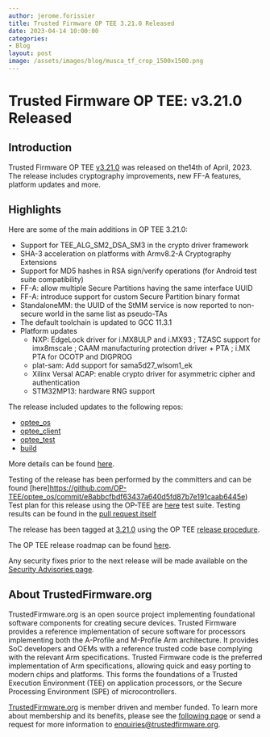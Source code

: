 ```yaml
---
author: jerome.forissier
title: Trusted Firmware OP TEE 3.21.0 Released
date: 2023-04-14 10:00:00
categories:
- Blog
layout: post
image: /assets/images/blog/musca_tf_crop_1500x1500.png
---
```


**Trusted Firmware OP TEE: v3.21.0 Released**
=====================================================

Introduction
------------

Trusted Firmware OP TEE [v3.21.0](https://github.com/OP-TEE/optee_os/blob/3.21.0/CHANGELOG.md) was released on the14th of April, 2023. The release includes cryptography improvements, new FF-A features, platform updates and more.

Highlights 
----------

Here are some of the main additions in OP TEE 3.21.0:

- Support for TEE_ALG_SM2_DSA_SM3 in the crypto driver framework
- SHA-3 acceleration on platforms with Armv8.2-A Cryptography Extensions
- Support for MD5 hashes in RSA sign/verify operations (for Android test suite compatibility)
- FF-A: allow multiple Secure Partitions having the same interface UUID
- FF-A: introduce support for custom Secure Partition binary format
- StandaloneMM: the UUID of the StMM service is now reported to non-secure world in the same list as pseudo-TAs
- The default toolchain is updated to GCC 11.3.1
- Platform updates
   - NXP: EdgeLock driver for i.MX8ULP and i.MX93 ; TZASC support for imx8mscale ; CAAM manufacturing protection driver + PTA ; i.MX PTA for OCOTP and DIGPROG
   - plat-sam: Add support for sama5d27_wlsom1_ek
   - Xilinx Versal ACAP: enable crypto driver for asymmetric cipher and authentication
   - STM32MP13: hardware RNG support

The release included updates to the following repos:

- [optee_os](https://optee.readthedocs.io/en/latest/building/gits/optee_os.html#optee-os) 
- [optee_client](https://optee.readthedocs.io/en/latest/building/gits/optee_client.html#optee-client) 
- [optee_test](https://optee.readthedocs.io/en/latest/building/gits/optee_test.html#optee-test) 
- [build](https://optee.readthedocs.io/en/latest/building/gits/build.html#build) 

More details can be found [here](https://github.com/OP-TEE/optee_os/blob/3.21.0/CHANGELOG.md).

Testing of the release has been performed by the committers and can be found [here]https://github.com/OP-TEE/optee_os/commit/e8abbcfbdf63437a640d5fd87b7e191caab6445e)
Test plan for this release using the OP-TEE are [here](https://optee.readthedocs.io/en/latest/building/gits/optee_test.html) test suite. Testing results can be found in the [pull request itself](https://github.com/OP-TEE/optee_os/pull/5908)

The release has been tagged at [3.21.0](https://github.com/OP-TEE/optee_os/releases/tag/3.21.0) using the OP TEE [release procedure](https://optee.readthedocs.io/en/latest/general/releases.html#release-procedure). 

The OP TEE release roadmap can be found [here](https://optee.readthedocs.io/en/latest/general/releases.html). 

Any security fixes prior to the next release will be made available on the [Security Advisories page](https://github.com/OP-TEE/optee_os/security/advisories?state=published). 

About TrustedFirmware.org
----------
TrustedFirmware.org is an open source project implementing foundational software components for creating secure devices. Trusted Firmware provides a reference implementation of secure software for processors implementing both the A-Profile and M-Profile Arm architecture. It provides SoC developers and OEMs with a reference trusted code base complying with the relevant Arm specifications. Trusted Firmware code is the preferred implementation of Arm specifications, allowing quick and easy porting to modern chips and platforms. This forms the foundations of a Trusted Execution Environment (TEE) on application processors, or the Secure Processing Environment (SPE) of microcontrollers. 

[TrustedFirmware.org](https://www.trustedfirmware.org) is member driven and member funded. 
To learn more about membership and its benefits, please see the [following page](https://www.trustedfirmware.org/about) or send a request for more information to enquiries@trustedfirmware.org.


